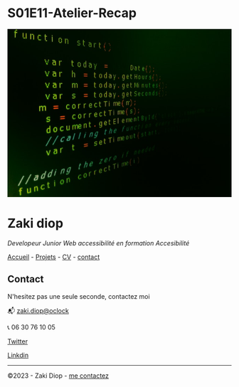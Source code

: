 # S01E11-Atelier-Recap

![alt text](./pexels-jorge-jesus-614117.jpg)

# Zaki diop

  *Developeur Junior Web accessibilité en formation Accesibilité*

  [Accueil](/README.md)  -  [Projets](/projets.md) - [CV](/CV.md) -  [contact](/contact.md)

  ## Contact 

 N'hesitez pas une seule seconde, contactez moi

 
:mailbox_with_mail: [zaki.diop@oclock](zaki.diop@oclcok.school/)

:telephone_receiver:  06 30 76 10 05


[Twitter](https://twitter.com/?lang=fr)

[Linkdin](https://fr.linkedin.com/)

  ---

  ©2023 - Zaki Diop - [me contactez](contact.md)